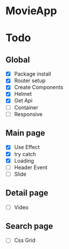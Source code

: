 # MovieApp

# Todo

## Global

- [x] Package install
- [x] Router setup
- [x] Create Components
- [x] Helmet
- [x] Get Api
- [ ] Container
- [ ] Responsive

## Main page

- [x] Use Effect
- [x] try catch
- [x] Loading
- [ ] Header Event
- [ ] Slide

## Detail page

- [ ] Video

## Search page

- [ ] Css Grid
